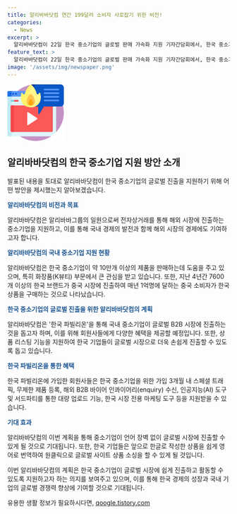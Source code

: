 ```yaml
---
title: 알리바바닷컴 연간 199달러 소비자 사로잡기 위한 비전!
categories:
  - News
excerpt: >
  알리바바닷컴이 22일 한국 중소기업의 글로벌 판매 가속화 지원 기자간담회에서, 한국 중소기업의 글로벌 진출을 지원한다고 발표했다. 알리바바닷컴은 한국 중소기업을 위한 전용 B2B 웹사이트 한국 파빌리온을 론칭할 예정이며, 이를 통해 5000개 이상의 국내 중소기업이 글로벌 B2B 시장에 진출하도록 지원할 계획이다. 또한, 알리바바닷컴은 국내 최초로 상품 리스팅 기능 연동을 지원하여 국내 기업들의 글로벌 시장 진출을 돕겠다고 밝혔다.
feature_text: >
  알리바바닷컴이 22일 한국 중소기업의 글로벌 판매 가속화 지원 기자간담회에서, 한국 중소기업의 글로벌 진출을 지원한다고 발표했다. 알리바바닷컴은 한국 중소기업을 위한 전용 B2B 웹사이트 한국 파빌리온을 론칭할 예정이며, 이를 통해 5000개 이상의 국내 중소기업이 글로벌 B2B 시장에 진출하도록 지원할 계획이다. 또한, 알리바바닷컴은 국내 최초로 상품 리스팅 기능 연동을 지원하여 국내 기업들의 글로벌 시장 진출을 돕겠다고 밝혔다.
image: '/assets/img/newspaper.png'
---
```


<p><img src="/assets/img/news.png" alt="rentncar 속보" /></p>

<h2 data-ke-size="size26">알리바바닷컴의 한국 중소기업 지원 방안 소개</h2>

<p>발표된 내용을 토대로 알리바바닷컴이 한국 중소기업의 글로벌 진출을 지원하기 위해 어떤 방안을 제시했는지 알아보겠습니다. </p>

<p data-ke-size="size16"><b><span style="color: #1a5490;">알리바바닷컴의 비전과 목표</span></b></p>

<p>알리바바닷컴은 알리바바그룹의 일원으로써 전자상거래를 통해 해외 시장에 진출하는 중소기업을 지원하고, 이를 통해 국내 경제의 발전과 함께 해외 시장의 경제에도 기여하고자 합니다.</p>

<p data-ke-size="size16"><b><span style="color: #1a5490;">알리바바닷컴의 국내 중소기업 지원 현황</span></b></p>

<p>알리바바닷컴은 한국 중소기업이 약 10만개 이상의 제품을 판매하는데 도움을 주고 있으며, 특히 화장품(K뷰티) 부문에서 큰 관심을 받고 있습니다. 또한, 지난 4년간 7600개 이상의 한국 브랜드가 중국 시장에 진출하여 매년 1억명에 달하는 중국 소비자가 한국 상품을 구매하는 것으로 나타났습니다.</p>

<p data-ke-size="size16"><b><span style="color: #1a5490;">한국 중소기업의 글로벌 진출을 위한 알리바바닷컴의 계획</span></b></p>

<p>알리바바닷컴은 '한국 파빌리온'을 통해 국내 중소기업이 글로벌 B2B 시장에 진출하는 것을 돕고자 하며, 이를 위해 회원사들에게 다양한 혜택을 제공할 예정입니다. 또한, 상품 리스팅 기능을 지원하여 한국 기업들이 글로벌 시장으로 더욱 손쉽게 진출할 수 있도록 돕고 있습니다. </p>

<p data-ke-size="size16"><b><span style="color: #1a5490;">한국 파빌리온을 통한 혜택</span></b></p>

<p>한국 파빌리온에 가입한 회원사들은 한국 중소기업을 위한 가입 3개월 내 스페셜 트래픽, 무제한 제품 등록, 해외 B2B 바이어 인콰이어리(enquiry) 수신, 인공지능(AI) 도구 및 서드파티를 통한 대량 업로드 기능, 한국 시장 전용 마케팅 도구 등을 지원받을 수 있습니다.</p>

<p data-ke-size="size16"><b><span style="color: #1a5490;">기대 효과</span></b></p>

<p>알리바바닷컴의 이번 계획을 통해 중소기업이 언어 장벽 없이 글로벌 시장에 진출할 수 있게 될 것으로 기대됩니다. 또한, 한국 기업들은 앞으로 한글로 작성한 상품을 쉽게 영어로 번역하여 원클릭으로 글로벌 사이트 상품 소싱을 할 수 있게 될 것입니다. </p>

<p>이번 알리바바닷컴의 계획은 한국 중소기업이 글로벌 시장에 쉽게 진출하고 활동할 수 있도록 지원하고자 하는 의지를 보여주고 있으며, 이를 통해 한국 경제의 성장과 국내 기업의 글로벌 경쟁력 향상에 기여할 것으로 기대됩니다.</p>
유용한 생활 정보가 필요하시다면, <a href="https://qoogle.tistory.com" rel="dofollow">qoogle.tistory.com</a>


